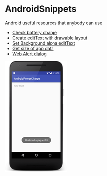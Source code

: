 # AndroidSnippets
Android useful resources that anybody can use

* <a href="https://github.com/georgioupanayiotis/AndroidSnippets/blob/master/check-battery-charge.java">Check battery charge</a>
* <a href="https://github.com/georgioupanayiotis/AndroidSnippets/blob/master/editText-with-drawable-layout.xml">Create editText with drawable layout</a>
* <a href="https://github.com/georgioupanayiotis/AndroidSnippets/blob/master/setBackground-alpha-editText.xml">Set Background alpha editText</a>
* <a href="https://github.com/georgioupanayiotis/AndroidSnippets/blob/master/get-size-of-app-data.java">Get size of app data</a>
* <a href="https://github.com/georgioupanayiotis/AndroidSnippets/blob/master/alert-dialog.java">Web Alert dialog</a>

<p align="left">
<img src="https://github.com/georgioupanayiotis/AndroidSnippets/blob/master/android-power.png" width="200">
</p>
